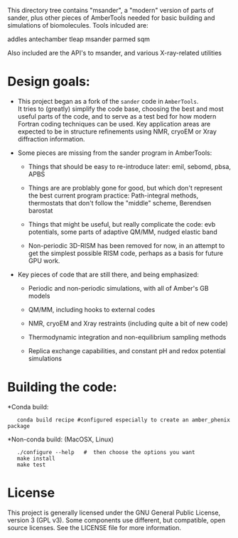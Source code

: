 
This directory tree contains "msander", a "modern" version of parts of
sander, plus other pieces of AmberTools needed for basic building and
simulations of biomolecules.  Tools inlcuded are:

   addles  antechamber  tleap  msander  parmed  sqm

Also included are the API's to msander, and various X-ray-related utilities

# Design goals:

* This project began as a fork of the `sander` code in `AmberTools`.  
It tries to (greatly) simplify the code base, choosing the best and 
most useful parts of the code, and to serve as a test bed for how 
modern Fortran coding techniques can be used.  Key application areas 
are expected to be in structure refinements using NMR, cryoEM or 
Xray diffraction information.

* Some pieces are missing from the sander program in AmberTools:

  * Things that should be easy to re-introduce later: emil, sebomd, pbsa, APBS

  * Things are are problably gone for good, but which don't represent the best
current program practice: Path-integral methods, thermostats that don't follow
the "middle" scheme, Berendsen barostat

  * Things that might be useful, but really complicate the code: evb
potentials, some parts of adaptive QM/MM, nudged elastic band

  * Non-periodic 3D-RISM has been removed for now, in an attempt to get the
simplest possible RISM code, perhaps as a basis for future GPU work.

* Key pieces of code that are still there, and being emphasized:

  * Periodic and non-periodic simulations, with all of Amber's GB models

  * QM/MM, including hooks to external codes

  * NMR, cryoEM and Xray restraints (including quite a bit of new code)

  * Thermodynamic integration and non-equilibrium sampling methods

  * Replica exchange capabilities, and constant pH and redox potential
simulations

# Building the code:

*Conda build:
```
   conda build recipe #configured especially to create an amber_phenix package
```

*Non-conda build:  (MacOSX, Linux)
```
   ./configure --help   #  then choose the options you want
   make install
   make test
```

# License
This project is generally licensed under the GNU General Public License,
version 3 (GPL v3).  Some components use different, but compatible, open
source licenses.  See the LICENSE file for more information.

